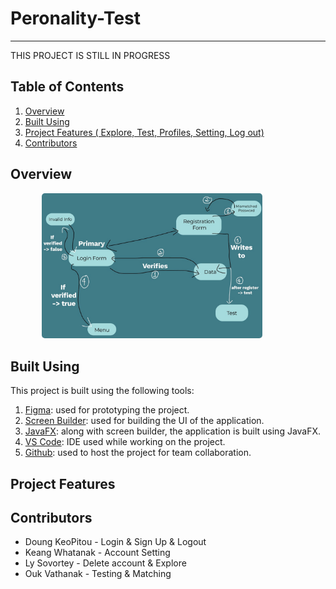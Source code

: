 # Peronality-Test
-------------------
THIS PROJECT IS STILL IN PROGRESS

## Table of Contents  
1. [Overview](#overview) 
2. [Built Using](#built-using)
3. [Project Features ( Explore, Test, Profiles, Setting, Log out)](#project-features)
4. [Contributors](#contributors)
 

## Overview 
<img src="Data/Img/login.jpg" style="width: 70%; margin-left: 10%; border-radius: 5px;">

## Built Using

This project is built using the following tools:
    
1. [Figma](https://www.figma.com/): used for prototyping the project.
2. [Screen Builder](https://www.oracle.com/java/technologies/javase/javafxscenebuilder-info.html): used for building the UI of the application.
3. [JavaFX](https://openjfx.io/): along with screen builder, the application is built using JavaFX.  
4. [VS Code](https://code.visualstudio.com/): IDE used while working on the project.
5. [Github](https://github.com/): used to host the project for team collaboration.


## Project Features

## Contributors

* Doung KeoPitou - Login & Sign Up & Logout
* Keang Whatanak - Account Setting
* Ly Sovortey - Delete account & Explore
* Ouk Vathanak - Testing & Matching
